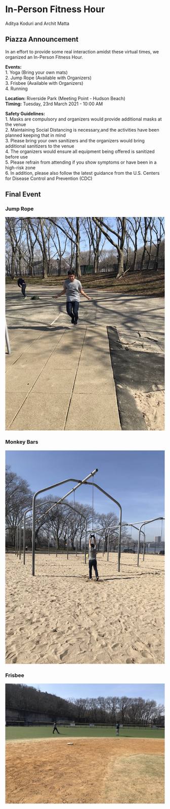 # In-Person Fitness Hour

Aditya Koduri and Archit Matta

## Piazza Announcement

In an effort to provide some real interaction amidst these virtual times, we organized an In-Person Fitness Hour.

**Events:**
<br>1. Yoga (Bring your own mats)
<br>2. Jump Rope (Available with Organizers)
<br>3. Frisbee (Available with Organizers)
<br>4. Running

**Location:** Riverside Park (Meeting Point - Hudson Beach)
<br> **Timing:** Tuesday, 23rd March 2021 - 10:00 AM

**Safety Guidelines:**
<br>1. Masks are compulsory and organizers would provide additional masks at the venue
<br>2. Maintaining Social Distancing is necessary,and the activities have been planned keeping that in mind
<br>3. Please bring your own sanitizers and the organizers would bring additional sanitizers to the venue
<br>4. The organizers would ensure all equipment being offered is sanitized before use
<br>5. Please refrain from attending if you show symptoms or have been in a high-risk zone
<br>6. In addition, please also follow the latest guidance from the U.S. Centers for Disease Control and Prevention (CDC)

## Final Event

### Jump Rope

![](resources/fitness_hour/Pic1.jpeg)


### Monkey Bars

![](resources/fitness_hour/Pic2.jpeg)


### Frisbee

![](resources/fitness_hour/Pic3.jpeg)
